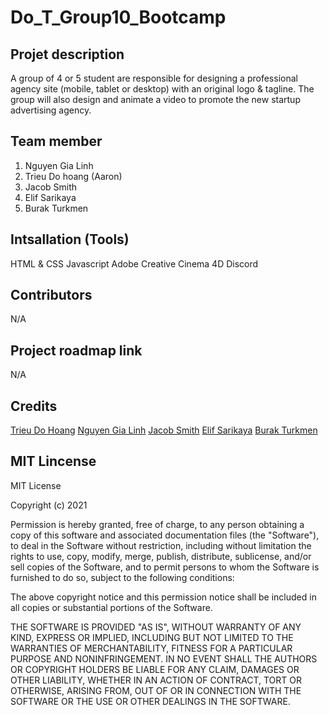 # Do_T_Group10_Bootcamp

## Projet description
A group of 4 or 5 student are responsible for designing a professional agency site (mobile, tablet or desktop) with an original logo & tagline. 
The group will also design and animate a video to promote the new startup advertising agency.

## Team member

1. Nguyen Gia Linh 
2. Trieu Do hoang (Aaron)
3. Jacob Smith
4. Elif Sarikaya
5. Burak Turkmen

## Intsallation (Tools)
HTML & CSS
Javascript
Adobe Creative
Cinema 4D
Discord
## Contributors
N/A

## Project roadmap link

N/A

## Credits

[Trieu Do Hoang](https://github.com/trieucool274)
[Nguyen Gia Linh](https://github.com/Ery205275)
[Jacob Smith](https://github.com/dizzyhippie)
[Elif Sarikaya](https://github.com/Sarikayaelif)
[Burak Turkmen](https://github.com/brktrkmn)

## MIT Lincense
MIT License

Copyright (c) 2021 

Permission is hereby granted, free of charge, to any person obtaining a copy
of this software and associated documentation files (the "Software"), to deal
in the Software without restriction, including without limitation the rights
to use, copy, modify, merge, publish, distribute, sublicense, and/or sell
copies of the Software, and to permit persons to whom the Software is
furnished to do so, subject to the following conditions:

The above copyright notice and this permission notice shall be included in all
copies or substantial portions of the Software.

THE SOFTWARE IS PROVIDED "AS IS", WITHOUT WARRANTY OF ANY KIND, EXPRESS OR
IMPLIED, INCLUDING BUT NOT LIMITED TO THE WARRANTIES OF MERCHANTABILITY,
FITNESS FOR A PARTICULAR PURPOSE AND NONINFRINGEMENT. IN NO EVENT SHALL THE
AUTHORS OR COPYRIGHT HOLDERS BE LIABLE FOR ANY CLAIM, DAMAGES OR OTHER
LIABILITY, WHETHER IN AN ACTION OF CONTRACT, TORT OR OTHERWISE, ARISING FROM,
OUT OF OR IN CONNECTION WITH THE SOFTWARE OR THE USE OR OTHER DEALINGS IN THE
SOFTWARE.

